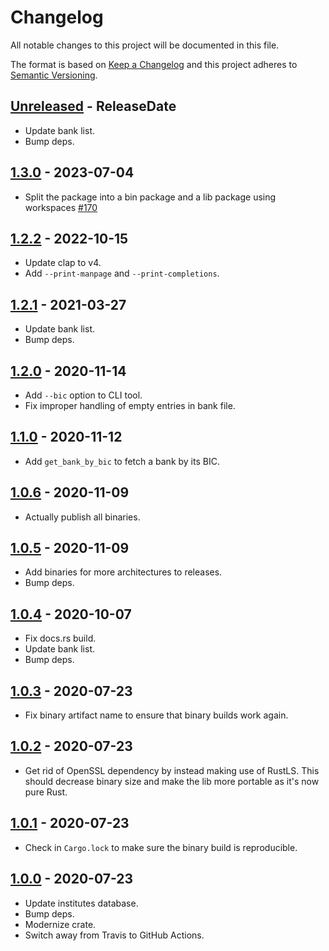 # Changelog

All notable changes to this project will be documented in this file.

The format is based on [Keep a Changelog](http://keepachangelog.com/)
and this project adheres to [Semantic Versioning](http://semver.org/).

<!-- next-header -->

## [Unreleased] - ReleaseDate
- Update bank list.
- Bump deps.

## [1.3.0] - 2023-07-04
- Split the package into a bin package and a lib package using workspaces [#170](https://github.com/svenstaro/fints-institute-db/issues/170)

## [1.2.2] - 2022-10-15
- Update clap to v4.
- Add `--print-manpage` and `--print-completions`.

## [1.2.1] - 2021-03-27
- Update bank list.
- Bump deps.

## [1.2.0] - 2020-11-14
- Add `--bic` option to CLI tool.
- Fix improper handling of empty entries in bank file.

## [1.1.0] - 2020-11-12
- Add `get_bank_by_bic` to fetch a bank by its BIC.

## [1.0.6] - 2020-11-09
- Actually publish all binaries.

## [1.0.5] - 2020-11-09
- Add binaries for more architectures to releases.
- Bump deps.

## [1.0.4] - 2020-10-07
- Fix docs.rs build.
- Update bank list.
- Bump deps.

## [1.0.3] - 2020-07-23
- Fix binary artifact name to ensure that binary builds work again.

## [1.0.2] - 2020-07-23
- Get rid of OpenSSL dependency by instead making use of RustLS.
  This should decrease binary size and make the lib more portable as it's now pure Rust.

## [1.0.1] - 2020-07-23
- Check in `Cargo.lock` to make sure the binary build is reproducible.

## [1.0.0] - 2020-07-23
- Update institutes database.
- Bump deps.
- Modernize crate.
- Switch away from Travis to GitHub Actions.

<!-- next-url -->
[Unreleased]: https://github.com/svenstaro/fints-institute-db/compare/v1.3.0...HEAD
[1.3.0]: https://github.com/svenstaro/fints-institute-db/compare/v1.2.2...v1.3.0
[1.2.2]: https://github.com/svenstaro/fints-institute-db/compare/v1.2.1...v1.2.2
[1.2.1]: https://github.com/svenstaro/fints-institute-db/compare/v1.2.0...v1.2.1
[1.2.0]: https://github.com/svenstaro/fints-institute-db/compare/v1.1.0...v1.2.0
[1.1.0]: https://github.com/svenstaro/fints-institute-db/compare/v1.0.6...v1.1.0
[1.0.6]: https://github.com/svenstaro/fints-institute-db/compare/v1.0.5...v1.0.6
[1.0.5]: https://github.com/svenstaro/fints-institute-db/compare/v1.0.4...v1.0.5
[1.0.4]: https://github.com/svenstaro/fints-institute-db/compare/v1.0.3...v1.0.4
[1.0.3]: https://github.com/svenstaro/fints-institute-db/compare/v1.0.2...v1.0.3
[1.0.2]: https://github.com/svenstaro/fints-institute-db/compare/v1.0.1...v1.0.2
[1.0.1]: https://github.com/svenstaro/fints-institute-db/compare/v1.0.0...v1.0.1
[1.0.0]: https://github.com/svenstaro/miniserve/compare/0.4.0...v1.0.0
